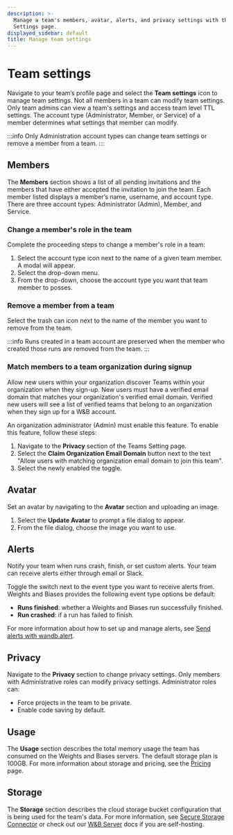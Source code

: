 ```yaml
---
description: >-
  Manage a team's members, avatar, alerts, and privacy settings with the Team
  Settings page.
displayed_sidebar: default
title: Manage team settings
---
```


# Team settings

Navigate to your team’s profile page and select the **Team settings** icon to manage team settings. Not all members in a team can modify team settings. Only team admins can view a team's settings and access team level TTL settings. The account type (Administrator, Member, or Service) of a member determines what settings that member can modify. 

:::info
Only Administration account types can change team settings or remove a member from a team.
:::

## Members

The **Members** section shows a list of all pending invitations and the members that have either accepted the invitation to join the team. Each member listed displays a member’s name, username, and account type. There are three account types: Administrator (Admin), Member, and Service.

### Change a member's role in the team

Complete the proceeding steps to change a member's role in a team:

1. Select the account type icon next to the name of a given team member. A modal will appear.
2. Select the drop-down menu.
3. From the drop-down, choose the account type you want that team member to posses.

### Remove a member from a team

Select the trash can icon next to the name of the member you want to remove from the team.

:::info
Runs created in a team account are preserved when the member who created those runs are removed from the team.
:::

### Match members to a team organization during signup

Allow new users within your organization discover Teams within your organization when they sign-up. New users must have a verified email domain that matches your organization's verified email domain. Verified new users will see a list of verified teams that belong to an organization when they sign up for a W&B account.

An organization administrator (Admin) must enable this feature. To enable this feature, follow these steps:

1. Navigate to the **Privacy** section of the Teams Setting page.
2. Select the **Claim Organization Email Domain** button next to the text "Allow users with matching organization email domain to join this team".
3. Select the newly enabled the toggle.

## Avatar

Set an avatar by navigating to the **Avatar** section and uploading an image.

1. Select the **Update Avatar** to prompt a file dialog to appear.
2. From the file dialog, choose the image you want to use.

## Alerts

Notify your team when runs crash, finish, or set custom alerts. Your team can receive alerts either through email or Slack.

Toggle the switch next to the event type you want to receive alerts from. Weights and Biases provides the following event type options be default:

* **Runs finished**: whether a Weights and Biases run successfully finished.
* **Run crashed**: if a run has failed to finish.

For more information about how to set up and manage alerts, see [Send alerts with wandb.alert](../../runs/alert.md).

## Privacy

Navigate to the **Privacy** section to change privacy settings. Only members with Administrative roles can modify privacy settings. Administrator roles can:

* Force projects in the team to be private.
* Enable code saving by default.

## Usage

The **Usage** section describes the total memory usage the team has consumed on the Weights and Biases servers. The default storage plan is 100GB. For more information about storage and pricing, see the [Pricing](https://wandb.ai/site/pricing) page.

## Storage

The **Storage** section describes the cloud storage bucket configuration that is being used for the team's data. For more information, see [Secure Storage Connector](../features/teams.md#secure-storage-connector) or check out our [W&B Server](../../hosting/data-security/secure-storage-connector.md) docs if you are self-hosting. 